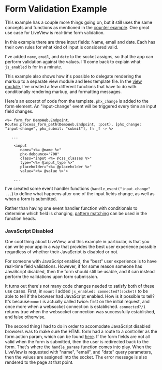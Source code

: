 # Form Validation Example

This example has a couple more things going on, but it still uses the same concepts and functions as mentioned in the [counter example](./counter.md). One great use case for LiveView is real-time form validation.

In this example there are three input fields: Name, email and date. Each has their own rules for what kind of input is considered valid.

I've added `name`, `email`, and `date` to the socket assigns, so that the app can perform validation against the values. I'll come back to explain what `js_enabled` is for in a minute.

This example also shows how it's possible to delegate rendering the markup to a separate view module and leex template file. In the [view module](./lib/demo_web/views/form_validation_view.ex), I've created a few different functions that have to do with conditionally rendering markup, and formatting messages.

Here's an excerpt of code from the template. `phx_change` is added to the form element. An "input-change" event will be triggered every time an input field changes.

```
<%= form_for DemoWeb.Endpoint, Routes.process_form_path(DemoWeb.Endpoint, :post), [phx_change: "input-change", phx_submit: "submit"], fn _f -> %>

   ...

    <input
       name="<%= @name %>"
       phx-debounce="700"
       class="input <%= @css_classes %>"
       type="<%= @input_type %>"
       placeholder="<%= @placeholder %>"
       value="<%= @value %>">

    ...
```

I've created some event handler functions (`handle_event("input-change" ...`) to define what happens after one of the input fields change, as well as when a form is submitted.

Rather than having one event handler function with conditionals to determine which field is changing, [pattern matching](https://elixir-lang.org/getting-started/pattern-matching.html) can be used in the function heads.

### JavaScript Disabled

One cool thing about LiveView, and this example in particular, is that you can write your app in a way that provides the best user experience possible regardless of whether their JavaScript is disabled or not.

For someone with JavaScript enabled, the "best" user experience is to have real-time field validations. However, if for some reason someone has JavaScript disabled, then the form should still be usable, and it can instead perform the validations upon form submission.

It turns out there's not many code changes needed to satisfy both of these use cases. First, in `mount` I added `js_enabled: connected?(socket)` to be able to tell if the browser had JavaScript enabled. How is it possible to tell? It's because `mount` is actually called twice: first on the initial request, and once more when a websocket connection is established. `connected?/1` returns true when the websocket connection was successfully established, and false otherwise.

The second thing I had to do in order to accomodate JavaScript disabled browsers was to make sure the HTML form had a route to a controller as the form action param, which can be found [here](lib/demo_web/controllers/form_validation_controller.ex). If the form fields are not all valid when the form is submitted, then the user is redirected back to the form. That's where the `handle_params` function comes into play. When the LiveView is requested with "name", "email", and "date" query parameters, then the values are assigned into the socket. The error message is also rendered to the page at that point.
